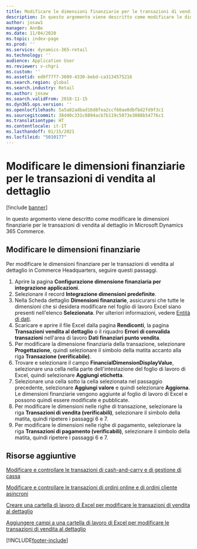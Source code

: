 ```yaml
---
title: Modificare le dimensioni finanziarie per le transazioni di vendita al dettaglio
description: In questo argomento viene descritto come modificare le dimensioni finanziarie per le transazioni di vendita al dettaglio in Microsoft Dynamics 365 Commerce.
author: josaw1
manager: AnnBe
ms.date: 11/04/2020
ms.topic: index-page
ms.prod: ''
ms.service: dynamics-365-retail
ms.technology: ''
audience: Application User
ms.reviewer: v-chgri
ms.custom: ''
ms.assetid: ed0f77f7-3609-4330-bebd-ca3134575216
ms.search.region: global
ms.search.industry: Retail
ms.author: josaw
ms.search.validFrom: 2018-11-15
ms.dyn365.ops.version: ''
ms.openlocfilehash: 5a5a82adbad16d8fea2ccf60ae0dbfbd2fd9f3c1
ms.sourcegitcommit: 38d40c331c8894acb7b119c5073e3088b54776c1
ms.translationtype: HT
ms.contentlocale: it-IT
ms.lasthandoff: 01/15/2021
ms.locfileid: "5010177"
---
```

# <a name="edit-financial-dimensions-for-retail-transactions"></a>Modificare le dimensioni finanziarie per le transazioni di vendita al dettaglio

[!include [banner](../includes/banner.md)]

In questo argomento viene descritto come modificare le dimensioni finanziarie per le transazioni di vendita al dettaglio in Microsoft Dynamics 365 Commerce.

## <a name="edit-financial-dimensions"></a>Modificare le dimensioni finanziarie

Per modificare le dimensioni finanziare per le transazioni di vendita al dettaglio in Commerce Headquarters, seguire questi passaggi.

1. Aprire la pagina **Configurazione dimensione finanziaria per integrazione applicazioni**.
1. Selezionare il record **Integrazione dimensioni predefinite**.
1. Nella Scheda dettaglio **Dimensioni finanziarie**, assicurarsi che tutte le dimensioni che si desidera modificare nel foglio di lavoro Excel siano presenti nell'elenco **Selezionata**. Per ulteriori informazioni, vedere [Entità di dati](https://docs.microsoft.com/dynamics365/fin-ops-core/dev-itpro/financial/financial-dimension-configuration-integration#data-entities).
1. Scaricare e aprire il file Excel dalla pagina **Rendiconti**, la pagina **Transazioni vendita al dettaglio** o il riquadro **Errori di convalida transazioni** nell'area di lavoro **Dati finanziari punto vendita**.
1. Per modificare la dimensione finanziaria della transazione, selezionare **Progettazione**, quindi selezionare il simbolo della matita accanto alla riga **Transazione (verificabile)**.
1. Trovare e selezionare il campo **FinancialDimensionDisplayValue**, selezionare una cella nella parte dell'intestazione del foglio di lavoro di Excel, quindi selezionare **Aggiungi etichetta**.
1. Selezionare una cella sotto la cella selezionata nel passaggio precedente, selezionare **Aggiungi valore** e quindi selezionare **Aggiorna**. Le dimensioni finanziarie vengono aggiunte al foglio di lavoro di Excel e possono quindi essere modificate e pubblicate.
1. Per modificare le dimensioni nelle righe di transazione, selezionare la riga **Transazioni di vendita (verificabili)**, selezionare il simbolo della matita, quindi ripetere i passaggi 6 e 7.
1. Per modificare le dimensioni nelle righe di pagamento, selezionare la riga **Transazioni di pagamento (verificabili)**, selezionare il simbolo della matita, quindi ripetere i passaggi 6 e 7.

## <a name="additional-resources"></a>Risorse aggiuntive

[Modificare e controllare le transazioni di cash-and-carry e di gestione di cassa](edit-cash-trans.md)

[Modificare e controllare le transazioni di ordini online e di ordini cliente asincroni](edit-order-trans.md)

[Creare una cartella di lavoro di Excel per modificare le transazioni di vendita al dettaglio](create-excel-edit.md)

[Aggiungere campi a una cartella di lavoro di Excel per modificare le transazioni di vendita al dettaglio](add-fields-excel.md)


[!INCLUDE[footer-include](../includes/footer-banner.md)]